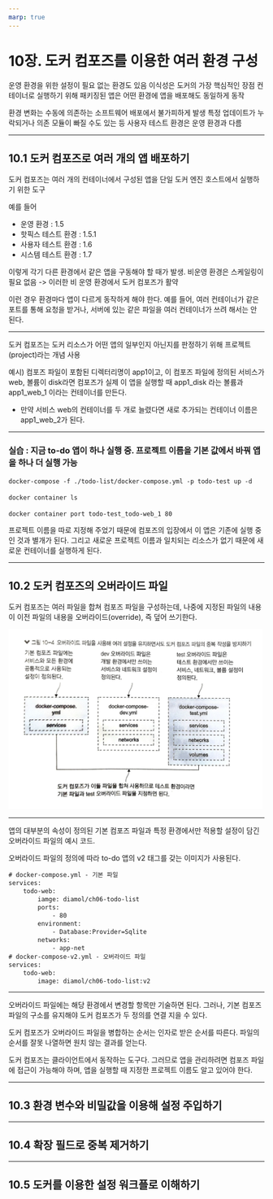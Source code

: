 ```yaml
---
marp: true
---
```


# 10장. 도커 컴포즈를 이용한 여러 환경 구성

운영 환경을 위한 설정이 필요 없는 환경도 있음
이식성은 도커의 가장 핵심적인 장점
컨테이너로 실행하기 위해 패키징된 앱은 어떤 환경에 앱을 배포해도 동일하게 동작

환경 변화는 수동에 의존하는 소프트웨어 배포에서 불가피하게 발생
특정 업데이트가 누락되거나 의존 모듈이 빠질 수도 있는 등 사용자 테스트 환경은 운영 환경과 다름

---

## 10.1 도커 컴포즈로 여러 개의 앱 배포하기

도커 컴포즈는 여러 개의 컨테이너에서 구성된 앱을 단일 도커 엔진 호스트에서 실행하기 위한 도구

예를 들어 
- 운영 환경 : 1.5
- 핫픽스 테스트 환경 : 1.5.1
- 사용자 테스트 환경 : 1.6
- 시스템 테스트 환경 : 1.7

이렇게 각기 다른 환경에서 같은 앱을 구동해야 할 때가 발생. 비운영 환경은 스케일링이 필요 없음 -> 이러한 비 운영 환경에서 도커 컴포즈가 활약

이런 경우 환경마다 앱이 다르게 동작하게 해야 한다. 
예를 들어, 여러 컨테이너가 같은 포트를 통해 요청을 받거나, 서버에 있는 같은 파일을 여러 컨테이너가 쓰려 해서는 안 된다. 

---

도커 컴포즈는 도커 리소스가 어떤 앱의 일부인지 아닌지를 판정하기 위해 프로젝트(project)라는 개념 사용

예시) 컴포즈 파일이 포함된 디렉터리명이 app1이고, 이 컴포즈 파일에 정의된 서비스가 web, 볼륨이 disk라면 컴포즈가 실제 이 앱을 실행할 때 app1_disk 라는 볼륨과 app1_web_1 이라는 컨테이너를 만든다.
- 만약 서비스 web의 컨테이너를 두 개로 늘렸다면 새로 추가되는 컨테이너 이름은 app1_web_2가 된다. 

---

### 실습 : 지금 to-do 앱이 하나 실행 중. 프로젝트 이름을 기본 값에서 바꿔 앱을 하나 더 실행 가능

```
docker-compose -f ./todo-list/docker-compose.yml -p todo-test up -d

docker container ls

docker container port todo-test_todo-web_1 80
```

프로젝트 이름을 따로 지정해 주었기 때문에 컴포즈의 입장에서 이 앱은 기존에 실행 중인 것과 별개가 된다.
그리고 새로운 프로젝트 이름과 일치되는 리소스가 없기 때문에 새로운 컨테이너를 실행하게 된다.

---

## 10.2 도커 컴포즈의 오버라이드 파일

도커 컴포즈는 여러 파일을 합쳐 컴포즈 파일을 구성하는데, 나중에 지정된 파일의 내용이 이전 파일의 내용을 오버라이드(override), 즉 덮어 쓰기한다.

<img src="img/10_1.jpeg" width="500">

---

앱의 대부분의 속성이 정의된 기본 컴포즈 파일과 특정 환경에서만 적용할 설정이 담긴 오버라이드 파일의 예시 코드.

오버라이드 파일의 정의에 따라 to-do 앱의 v2 태그를 갖는 이미지가 사용된다.

```
# docker-compose.yml - 기본 파일
services:
    todo-web:
        iamge: diamol/ch06-todo-list
        ports:
            - 80
        environment:
            - Database:Provider=Sqlite
        networks:
            - app-net
# docker-compose-v2.yml - 오버라이드 파일
services:
    todo-web:
        image: diamol/ch06-todo-list:v2
```
---

오버라이드 파일에는 해당 환경에서 변경할 항목만 기술하면 된다.
그러나, 기본 컴포즈 파일의 구소를 유지해야 도커 컴포즈가 두 정의를 연결 지을 수 있다.

도커 컴포즈가 오버라이드 파일을 병합하는 순서는 인자로 받은 순서를 따른다. 파일의 순서를 잘못 나열하면 원치 않는 결과를 얻는다.

도커 컴포즈는 클라이언트에서 동작하는 도구다. 그러므로 앱을 관리하려면 컴포즈 파일에 접근이 가능해야 하며, 앱을 실행할 때 지정한 프로젝트 이름도 알고 있어야 한다.

---

## 10.3 환경 변수와 비밀값을 이용해 설정 주입하기

---

## 10.4 확장 필드로 중복 제거하기

---

## 10.5 도커를 이용한 설정 워크플로 이해하기